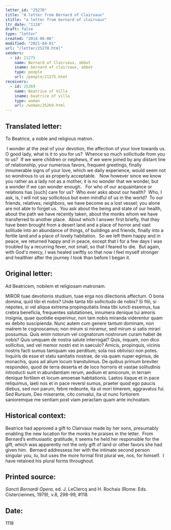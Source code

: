 ```yaml
---
letter_id: "25270"
title: "A letter from Bernard of Clairvaux"
ititle: "a letter from bernard of clairvaux"
ltr_date: "1118"
draft: false
type: "letter"
created: "2014-08-06"
modified: "2021-04-01"
url: "/letter/25270.html"
senders:
  - id: 21275
    name: Bernard of Clairvaux, abbot
    iname: bernard of clairvaux, abbot
    type: people
    url: /people/21275.html
receivers:
  - id: 25269
    name: Beatrice of Villa
    iname: beatrice of villa
    type: woman
    url: /woman/25269.html
---
```

<h2> Translated letter:</h2><p>To Beatrice, a noble and religious matron.</p><p>&nbsp;I wonder at the zeal of your devotion, the affection of your love towards us.&nbsp; O good&nbsp;lady, what is it to you for us?&nbsp; Whence so much sollicitude from you to us?&nbsp; If we were&nbsp;children or nephews, if we were joined by any distant line of relationship, your numerous&nbsp;favors, frequent greetings, finally innumerable signs of your love, which we daily&nbsp;experience, would seem not so wondrous to us as properly acceptable.&nbsp; &nbsp;Now however since we know&nbsp; you rather as a lady not as a mother, it is no wonder that we wonder, but a&nbsp;wonder if we can wonder enough.&nbsp; &nbsp;For who of our acquaintance or relations has [such] care for us?&nbsp; Who ever asks about our health?&nbsp; Who, I ask, is, I will not say sollicitous but even mindful of us in the world?&nbsp; To our friends, relatives, neighbors, we have&nbsp;become as a lost vessel; you alone are not able to forget us.&nbsp; You ask about the being&nbsp;and state of our health, about the path we have recently taken, about the monks whom we&nbsp;have transferred to another place. &nbsp;About which I answer first briefly, that they have&nbsp;been brought from a desert land and a place of horror and vast solitude into an abundance&nbsp;of things, of buildings and friends, finally into a fertile land and a place of lovely&nbsp;habitation.&nbsp; So we left them happy and in peace, we returned happy and in peace, except&nbsp;that I for a few days I was troubled by a recurring fever, not small, so that I feared to&nbsp;die.&nbsp; But again, with God's mercy, I was healed swiftly so that now I feel myself&nbsp;stronger and healthier after the journey I took than before I began it.</p><h2 class="mt-4"> Original letter:</h2><p class="Bodytext21">Ad Beatricem, nobilem et religiosam matronam.</p><p>MIROR tuae devotionis studium, tuae erga nos dilectionis affectum. O bona domina, quid tibi et nobis? Unde tanta tibi sollicitudo de nobis? Si filii, si nepotes, si vel aliqua extrema propinquitatis linea tibi iuncti essemus, tua crebra beneficia, frequentes salutationes, innumera denique tui amoris insignia, quae quotidie experimur, non tam nobis miranda viderentur quam ex debito suscipienda. Nunc autem cum genere tantum dominam, non matrem te cognoscamus; non mirum si miramur, sed mirum si satis mirari possumus. Quis enim notorum vel cognatorum nostrorum curam habet de nobis? Quis umquam de nostra salute interrogat? Quis, inquam, non dico sollicitus, sed vel memor nostri est in saeculo? Amicis, propinquis, vicinis nostris facti sumus tamquam vas perditum; sola nos oblivisci non potes. Inquiris de esse et statu sanitatis nostrae, de via quam nuper egimus, de monachis, quos ad alium locum transtulimus. De quibus primum breviter respondeo, quod de terra deserta et de loco horroris et vastae solitudinis introducti sunt in abundantiam rerum, aedium et amicorum, in terram denique fertilem et locum amoenae habitationis. Laetos itaque et in pace reliquimus, laeti nos et in pace reversi sumus, praeter quod ego paucis diebus, sed non parum, febre redeunte, ita ut mori timerem, aggravatus fui.&nbsp; Sed Rursum, Deo miserante, cito convalui, ita ut nunc fortiorem sanioremque me sentiam post viam peractam quam ante inchoatam.</p><h2 class="mt-4"> Historical context:</h2><p>Beatrice had approved a gift&nbsp;to Clairvaux made by her sons, presumably enabling the&nbsp;new location for the monks he praises in the letter.&nbsp; From Bernard’s enthusiastic gratitude, it seems he held her responsible for the gift, which was apparently not the only gift of land or other favors she had given him. &nbsp;Bernard addressess her with the intimate&nbsp;second person singular you,<em> tu</em>, but uses the more formal first plural we, <em>nos</em>, for&nbsp;himself.&nbsp; I have retained his plural forms throughout.</p><h2 class="mt-4"> Printed source:</h2><p><em>Sancti Bernardi Opera</em>, ed. J. LeClercq and H. Rochais (Rome: Eds. Cisterciennes, 1979), v.8,&nbsp;298-99, #118.</p><h2 class="mt-4"> Date:</h2>1118
